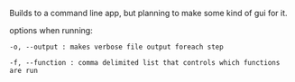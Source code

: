 
Builds to a command line app, but planning to make some kind of gui for it.

options when running:

    -o, --output : makes verbose file output foreach step

    -f, --function : comma delimited list that controls which functions are run